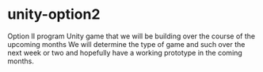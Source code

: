 unity-option2
=============

Option II program Unity game that we will be building over the course of the upcoming months
We will determine the type of game and such over the next week or two and hopefully have a working prototype in the coming months.
